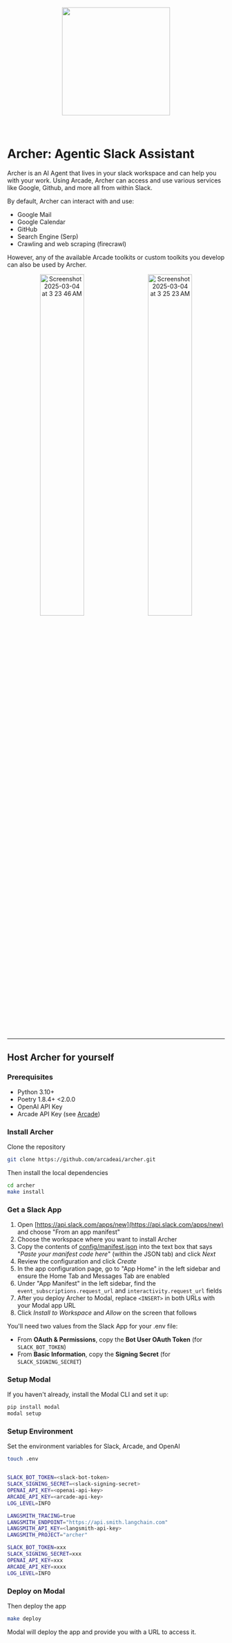 <!-- A placeholder for a toolkit logo or cover image. Remove or replace with your own. -->
<h3 align="center">
  <a name="readme-top"></a>
  <img
    src="https://docs.arcade.dev/images/logo/arcade-logo.png"
    style="width: 250px;"
  >
</h3>

<br>

# Archer: Agentic Slack Assistant

Archer is an AI Agent that lives in your slack workspace and can help you with your work.
Using Arcade, Archer can access and use various services like Google, Github, and more all
from within Slack.

By default, Archer can interact with and use:
- Google Mail
- Google Calendar
- GitHub
- Search Engine (Serp)
- Crawling and web scraping (firecrawl)

However, any of the available Arcade toolkits or custom toolkits you develop can also be
used by Archer.

<div style="text-align: center;">
  <img style="display: inline-block; width: 45%; margin: 0 10px;" alt="Screenshot 2025-03-04 at 3 23 46 AM" src="https://github.com/user-attachments/assets/22db9c33-36bf-414f-b04f-c70234552144" />
  <img style="display: inline-block; width: 45%; margin: 0 10px;" alt="Screenshot 2025-03-04 at 3 25 23 AM" src="https://github.com/user-attachments/assets/f743d286-6bde-4995-b5a0-77e8d32f203d" />
</div>


----

## Host Archer for yourself

### Prerequisites

- Python 3.10+
- Poetry 1.8.4+ <2.0.0
- OpenAI API Key
- Arcade API Key (see [Arcade](https://docs.arcade.dev/home/api-keys))


### Install Archer

Clone the repository

```bash
git clone https://github.com/arcadeai/archer.git

```
Then install the local dependencies

```bash
cd archer
make install
```

### Get a Slack App

1. Open [https://api.slack.com/apps/new](https://api.slack.com/apps/new) and choose "From an app manifest"
2. Choose the workspace where you want to install Archer
3. Copy the contents of [config/manifest.json](./config/manifest.json) into the text box that says "*Paste your manifest code here*" (within the JSON tab) and click *Next*
4. Review the configuration and click *Create*
5. In the app configuration page, go to "App Home" in the left sidebar and ensure the Home Tab and Messages Tab are enabled
6. Under "App Manifest" in the left sidebar, find the `event_subscriptions.request_url` and `interactivity.request_url` fields
7. After you deploy Archer to Modal, replace `<INSERT>` in both URLs with your Modal app URL
8. Click *Install to Workspace* and *Allow* on the screen that follows

You'll need two values from the Slack App for your .env file:
- From **OAuth & Permissions**, copy the **Bot User OAuth Token** (for `SLACK_BOT_TOKEN`)
- From **Basic Information**, copy the **Signing Secret** (for `SLACK_SIGNING_SECRET`)


### Setup Modal

If you haven't already, install the Modal CLI and set it up:
```bash
pip install modal
modal setup
```


### Setup Environment

Set the environment variables for Slack, Arcade, and OpenAI

```bash
touch .env
```

```bash

SLACK_BOT_TOKEN=<slack-bot-token>
SLACK_SIGNING_SECRET=<slack-signing-secret>
OPENAI_API_KEY=<openai-api-key>
ARCADE_API_KEY=<arcade-api-key>
LOG_LEVEL=INFO

LANGSMITH_TRACING=true
LANGSMITH_ENDPOINT="https://api.smith.langchain.com"
LANGSMITH_API_KEY=<langsmith-api-key>
LANGSMITH_PROJECT="archer"

SLACK_BOT_TOKEN=xxx
SLACK_SIGNING_SECRET=xxx
OPENAI_API_KEY=xxx
ARCADE_API_KEY=xxxx
LOG_LEVEL=INFO

```

### Deploy on Modal

Then deploy the app

```bash
make deploy
```

Modal will deploy the app and provide you with a URL to access it.

